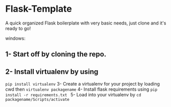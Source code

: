 # Flask-Template
A quick organized Flask boilerplate with very basic needs, just clone and it's ready to go!

windows:
## 1- Start off by cloning the repo.
## 2- Install virtualenv by using 
```pip install virtualenv```
3- Create a virtualenv for your project by loading cwd then  ```virtualenv packagename```
4- Install flask requirements using ```pip install -r requirements.txt ```
5- Load into your virtualenv by ```cd packagename/Scripts/activate```

